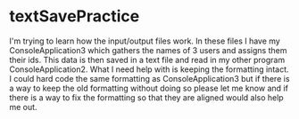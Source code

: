 # textSavePractice
I'm trying to learn how the input/output files work. In these files I have my ConsoleApplication3 which gathers the names of 3 users and assigns them their ids. This data is then saved in a text file and read in my other program ConsoleApplication2. What I need help with  is keeping the formatting intact. I could hard code the same formatting as ConsoleApplication3 but if there is a way to keep the old formatting without doing so please let me know and if there is a way to fix the formatting so that they are aligned would also help me out.
